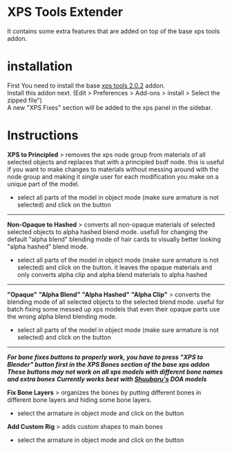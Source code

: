 # XPS Tools Extender
It contains some extra features that are added on top of the base xps tools addon.  

# installation
First You need to install the base [xps tools 2.0.2](https://github.com/johnzero7/XNALaraMesh/releases/tag/v2.0.2) addon.  
Install this addon next. (Edit > Preferences > Add-ons > install > Select the zipped file")  
A new "XPS Fixes" section will be added to the xps panel in the sidebar.

# Instructions
**XPS to Principled** > removes the xps node group from materials of all selected objects and replaces that with a principled bsdf node. this is useful if you want to make changes to materials without messing around with the node group and making it single user for each modification you make on a unique part of the model.  
- select all parts of the model in object mode (make sure armature is not selected) and click on the button  
___
**Non-Opaque to Hashed** > converts all non-opaque materials of selected selected objects to alpha hashed blend mode. usefull for changing the default "alpha blend" blending mode of hair cards to visually better looking "alpha hashed" blend mode.  
- select all parts of the model in object mode (make sure armature is not selected) and click on the button. it leaves the opaque materials and only converts alpha clip and alpha blend materials to alpha hashed
___
**"Opaque"** **"Alpha Blend"** **"Alpha Hashed"** **"Alpha Clip"** > converts the blending mode of all selected objects to the selected blend mode. useful for batch fixing some messed up xps models that even their opaque parts use the wrong alpha blend blending mode.   
- select all parts of the model in object mode (make sure armature is not selected) and click on the button    
___
**_For bone fixes buttons to properly work, you have to press "XPS to Blender" button first in the XPS Bones section of the base xps addon_**  
**_These buttons may not work on all xps models with different bone names and extra bones_**
**_Currently works best with [Shuubaru's](https://www.deviantart.com/shuubaru/gallery/all) DOA models_**   

**Fix Bone Layers** > organizes the bones by putting different bones in different bone layers and hiding some bone layers.   
- select the armature in object mode and click on the button

**Add Custom Rig** > adds custom shapes to main bones
- select the armature in object mode and click on the button
